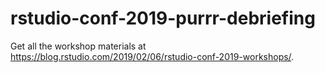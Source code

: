# rstudio-conf-2019-purrr-debriefing

Get all the workshop materials at https://blog.rstudio.com/2019/02/06/rstudio-conf-2019-workshops/.
